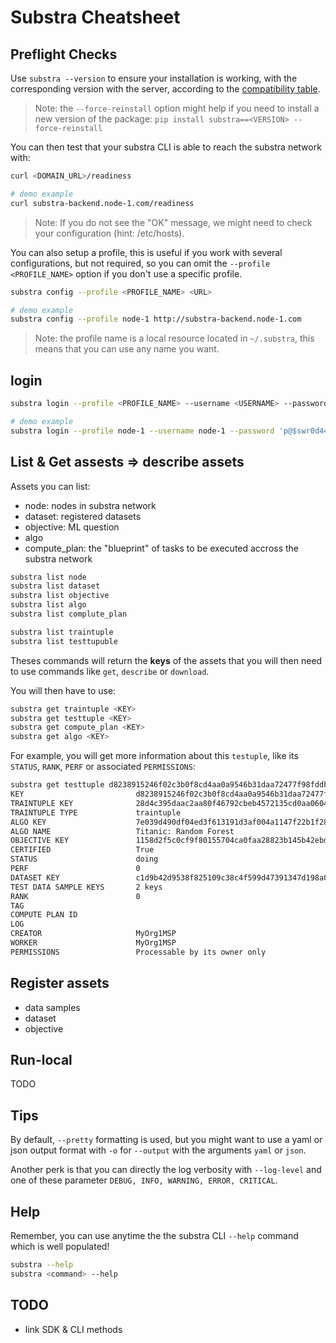 # Substra Cheatsheet

## Preflight Checks

Use `substra --version` to ensure your installation is working, with the corresponding version with the server, according to the [compatibility table](https://github.com/SubstraFoundation/substra#compatibility-table).

> Note: the `--force-reinstall` option might help if you need to install a new version of the package: `pip install substra==<VERSION> --force-reinstall`

You can then test that your substra CLI is able to reach the substra network with:

```sh
curl <DOMAIN_URL>/readiness

# demo example
curl substra-backend.node-1.com/readiness
```

> Note: If you do not see the "OK" message, we might need to check your configuration (hint: /etc/hosts).

You can also setup a profile, this is useful if you work with several configurations, but not required, so you can omit the `--profile <PROFILE_NAME>` option if you don't use a specific profile.
```sh
substra config --profile <PROFILE_NAME> <URL>

# demo example
substra config --profile node-1 http://substra-backend.node-1.com
```

> Note: the profile name is a local resource located in `~/.substra`, this means that you can use any name you want.

## login

```sh
substra login --profile <PROFILE_NAME> --username <USERNAME> --password <PASSWORD>

# demo example
substra login --profile node-1 --username node-1 --password 'p@$swr0d44'
```

## List & Get assests => describe assets

Assets you can list:
- node: nodes in substra network
- dataset: registered datasets
- objective: ML question
- algo
- compute_plan: the "blueprint" of tasks to be executed accross the substra network

```sh
substra list node
substra list dataset
substra list objective
substra list algo
substra list complute_plan

substra list traintuple
substra list testtupuble
```

Theses commands will return the **keys** of the assets that you will then need to use commands like `get`, `describe` or `download`.

You will then have to use:

```sh
substra get traintuple <KEY>
substra get testtuple <KEY>
substra get compute_plan <KEY>
substra get algo <KEY>
```

For example, you will get more information about this `testuple`, like its `STATUS`, `RANK`, `PERF` or associated `PERMISSIONS`:

```sh
substra get testtuple d8238915246f02c3b0f8cd4aa0a9546b31daa72477f98fddb5b2137a353d0c1c
KEY                         d8238915246f02c3b0f8cd4aa0a9546b31daa72477f98fddb5b2137a353d0c1c
TRAINTUPLE KEY              28d4c395daac2aa80f46792cbeb4572135cd0aa06042b47f400de65271eacc2f
TRAINTUPLE TYPE             traintuple
ALGO KEY                    7e039d490df04ed3f613191d3af004a1147f22b1f28b942f11a6c830caeb9e9b
ALGO NAME                   Titanic: Random Forest
OBJECTIVE KEY               1158d2f5c0cf9f80155704ca0faa28823b145b42ebdba2ca38bd726a1377e1cb
CERTIFIED                   True
STATUS                      doing
PERF                        0
DATASET KEY                 c1d9b42d9538f825109c38c4f599d47391347d198a0770331ba790b7ebcfaa40
TEST DATA SAMPLE KEYS       2 keys
RANK                        0
TAG
COMPUTE PLAN ID
LOG
CREATOR                     MyOrg1MSP
WORKER                      MyOrg1MSP
PERMISSIONS                 Processable by its owner only
```

## Register assets

- data samples
- dataset
- objective

## Run-local

TODO

## Tips

By default, `--pretty` formatting is used, but you might want to use a yaml or json output format with `-o` for `--output` with the arguments `yaml` or `json`.

Another perk is that you can directly the log verbosity with `--log-level` and one of these parameter `DEBUG, INFO, WARNING, ERROR, CRITICAL`.


## Help

Remember, you can use anytime the the substra CLI `--help` command which is well populated!

```sh
substra --help
substra <command> --help
```

## TODO

- link SDK & CLI methods
